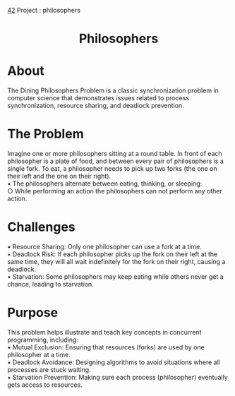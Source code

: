 [42](https://42.fr/en/homepage/) Project : philosophers
# <h1 align="center">Philosophers</h1>

# About
The Dining Philosophers Problem is a classic synchronization problem in computer science that demonstrates issues related to process synchronization, resource sharing, and deadlock prevention.

# The Problem
Imagine one or more philosophers sitting at a round table. In front of each philosopher is a plate of food, and between every pair of philosophers is a single fork. To eat, a philosopher needs to pick up two forks (the one on their left and the one on their right).  
• The philosophers alternate between eating, thinking, or sleeping:  
    ○ While performing an action the philosophers can not perform any other action.  

# Challenges
• Resource Sharing: Only one philosopher can use a fork at a time.  
• Deadlock Risk: If each philosopher picks up the fork on their left at the same time, they will all wait indefinitely for the fork on their right, causing a deadlock.  
• Starvation: Some philosophers may keep eating while others never get a chance, leading to starvation.  

# Purpose
This problem helps illustrate and teach key concepts in concurrent programming, including:  
• Mutual Exclusion: Ensuring that resources (forks) are used by one philosopher at a time.  
• Deadlock Avoidance: Designing algorithms to avoid situations where all processes are stuck waiting.  
• Starvation Prevention: Making sure each process (philosopher) eventually gets access to resources.  
